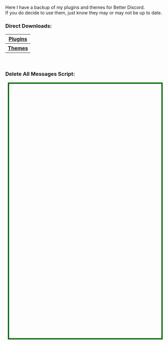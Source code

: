 <p>Here I have a backup of my plugins and themes for Better Discord.<br>If you do decide to use them, just know they may or may not be up to date.</p>
<h3 id='folders'>Direct Downloads:</h3>
<table>
	<tr>
		<th id='plugins'><a href='plugins.7z'>Plugins</a></th>
	</tr>
	<tr>
		<th id='themes'><a href='themes.7z'>Themes</a></th>
	</tr>
</table>
<br>
<h3 id='files'>Delete All Messages Script:</h3>
<pre id="delete-all-messages" style="text-align:left; background:transparent; color: green;max-width:100%;max-height:95%;height:800px;width:480px;border: 4px solid #006900;margin: auto;"></pre>
<script>
	fetch('{{ site.github.url }}/delete-all-messages.js')
	.then(body=>body.text())
	.then(body=>{
		document.getElementById('delete-all-messages').innerText = body;
	})
</script>